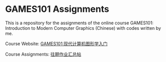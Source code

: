 # GAMES101 Assignments

This is a repository for the assignments of the online course GAMES101: Introduction to Modern Computer Graphics (Chinese) with codes written by me.

Course Website: [GAMES101:现代计算机图形学入门](http://games-cn.org/intro-graphics/)

Course Assignments: [往期作业汇总帖](http://games-cn.org/forums/topic/allhw/)
